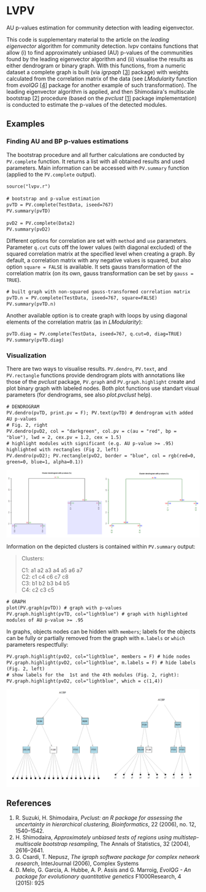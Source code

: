 # LVPV
AU p-values estimation for community detection with leading eigenvector.

This code is supplementary material to the article on the *leading eigenvector* algorithm for community detection. 
lvpv contains functions that allow (i) to find approximately unbiased (AU) p-values of the communities found by the leading eigenvector algorithm and (ii) visualise the results as either dendrogram or binary graph. 
With this functions, from a numeric dataset a complete graph is built (via *igrpaph* \[[3](https://igraph.org/r/)\] package) with weights calculated from the correlation matrix of the data (see *LModularity* function from *evolQG* \[[4](https://cran.r-project.org/web/packages/evolqg/index.html)\] package for another example of such transformation). The leading eigenvector algorithm is applied, and then Shimodaira's  multiscale bootstrap \[2\] procedure (based on the *pvclust* \[[1](https://cran.r-project.org/web/packages/pvclust/index.html)\] package implementation) is conducted to estimate the p-values of the detected modules.


## Examples

### Finding AU and BP p-values estimations

The bootstrap procedure and all further calculations are conducted by `PV.complete` function. It returns a list with all obtained results and used parameters. Main information can be accessed with `PV.summary` function (applied to the `PV.complete` output).
```
source("lvpv.r")

# bootstrap and p-value estimation
pvTD = PV.complete(TestData, iseed=767)
PV.summary(pvTD)

pvD2 = PV.complete(Data2)
PV.summary(pvD2) 
```
Different options for correlation are set with `method` and `use` parameters. Parameter `q.cut` cuts off the lower values (with diagonal excluded) of the squared correlation matrix at the specified level when creating a graph. By default, a correlation matrix with any negative values is squared, but also option `square = FALSE` is available. It sets gauss transformation of the correlation matrix (on its own, gauss transformation can be set by `gauss = TRUE`).
```
# built graph with non-squared gauss-transformed correlation matrix
pvTD.n = PV.complete(TestData, iseed=767, square=FALSE)
PV.summary(pvTD.n)
```
Another available option is to create graph with loops by using diagonal elements of the correlation matrix (as in *LModularity*):
```
pvTD.diag = PV.complete(TestData, iseed=767, q.cut=0, diag=TRUE)
PV.summary(pvTD.diag)
```

### Visualization
There are two ways to visualise results. `PV.dendro`, `PV.text`, and `PV.rectangle` functions provide dendrogram plots with annotations like those of the *pvclust* package, `PV.graph` and `PV.graph.highlight` create and plot binary graph with labeled nodes. Both plot functions use standart visual parameters (for dendrograms, see also *plot.pvclust* help).
```
# DENDROGRAM
PV.dendro(pvTD, print.pv = F); PV.text(pvTD) # dendrogram with added AU p-values
# Fig. 2, right
PV.dendro(pvD2, col = "darkgreen", col.pv = c(au = "red", bp = "blue"), lwd = 2, cex.pv = 1.2, cex = 1.5)
# highlight modules with significant (e.g. AU p-value >= .95) highlighted with rectangles (Fig 2, left)
PV.dendro(pvD2); PV.rectangle(pvD2, border = "blue", col = rgb(red=0, green=0, blue=1, alpha=0.1)) 
```
<img align = "center" src = "Images/dendro_options3.png" alt = "Dendrogram with rectangles" width = 850>

Information on the depicted clusters is contained within `PV.summary` output:
>Clusters:
>
>C1: a1 a2 a3 a4 a5 a6 a7  
>C2: c1 c4 c6 c7 c8  
>C3: b1 b2 b3 b4 b5  
>C4: c2 c3 c5

```
# GRAPH
plot(PV.graph(pvTD)) # graph with p-values
PV.graph.highlight(pvTD, col="lightblue") # graph with highlighted modules of AU p-value >= .95
```
In graphs, objects nodes can be hidden with `members`; labels for the objects can be fully or partially removed from the graph with `m.labels` or `which` parameters respectfully:
```
PV.graph.highlight(pvD2, col="lightblue", members = F) # hide nodes
PV.graph.highlight(pvD2, col="lightblue", m.labels = F) # hide labels (Fig. 2, left)
# show labels for the  1st and the 4th modules (Fig. 2, right):
PV.graph.highlight(pvD2, col="lightblue", which = c(1,4))
```
<img align = "center" src = "Images/graph_label_options.png" alt = "Graph labels options" width = 820>



## References
1. R. Suzuki, H. Shimodaira, *Pvclust: an R package for assessing the uncertainty in hierarchical
clustering, Bioinformatics*, 22 (2006), no. 12, 1540–1542.
2. H. Shimodaira, *Approximately unbiased tests of regions using multistep-multiscale bootstrap
resampling*, The Annals of Statistics, 32 (2004), 2616–2641.
3. G. Csardi, T. Nepusz, *The igraph software package for complex network research*, InterJournal
(2006), Complex Systems
4. D. Melo, G. Garcia, A. Hubbe, A. P. Assis and G. Marroig, *EvolQG - An  package for evolutionary quantitative genetics* F1000Research, 4 (2015): 925
